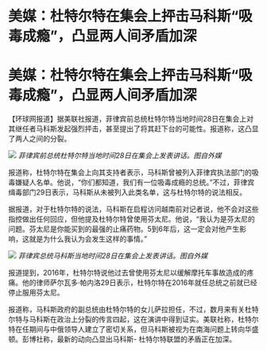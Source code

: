 # 美媒：杜特尔特在集会上抨击马科斯“吸毒成瘾”，凸显两人间矛盾加深

# 美媒：杜特尔特在集会上抨击马科斯“吸毒成瘾”，凸显两人间矛盾加深

【环球网报道】据美联社报道，菲律宾前总统杜特尔特当地时间28日在集会上对其继任者马科斯发起强烈抨击，甚至提出了将其赶下台的可能性。报道称，这凸显了两人之间的分裂。

![](https://inews.gtimg.com/om_bt/OEQ4qAhqs2X6gFMxN3of0aw6fRE4psIoimDGdemt9nh2wAA/1000)
_菲律宾前总统杜特尔特当地时间28日在集会上发表讲话。图自外媒_

报道称，杜特尔特在集会上向其支持者表示，马科斯曾被列入菲律宾执法部门的吸毒嫌疑人名单。他说，“你们都知道，我们有一位吸毒成瘾的总统。”不过，菲律宾缉毒部门29日表示，马科斯从未被列入此类名单，这与杜特尔特的说法相反。

据报道，对于杜特尔特的说法，马科斯在启程访问越南前对记者说，他不会对这些指控做出任何回应，但他提及杜特尔特曾使用芬太尼。他说，“我认为是芬太尼的问题。芬太尼是你能买到的最强的止痛药物。5到6年后，这一定会对他产生影响，这就是为什么我认为会发生这样的事情。”

![](https://inews.gtimg.com/om_bt/OStMyvwfUb0I2PnlPVEbsEE0VlRkz4_GqDX6w3-FQqHSUAA/1000)
_菲律宾总统马科斯当地时间28日在集会上发表讲话。图自外媒_

报道提到，2016年，杜特尔特说他过去曾使用芬太尼以缓解摩托车事故造成的疼痛。他的律师萨尔瓦多·帕内洛29日表示，杜特尔特在2016年就任总统之前就已经停止服用芬太尼。

报道称，马科斯政府的副总统由杜特尔特的女儿萨拉担任，不过，数月来有关杜特尔特与马科斯在政治上分裂的传言四起，这在演讲中得到证实。美联社称，杜特尔特在任期间与中俄领导人建立了密切关系，但马科斯被视为在南海问题上转向华盛顿。彭博社称，最新的动向凸显出马科斯-
杜特尔特联盟的矛盾正在加深。

